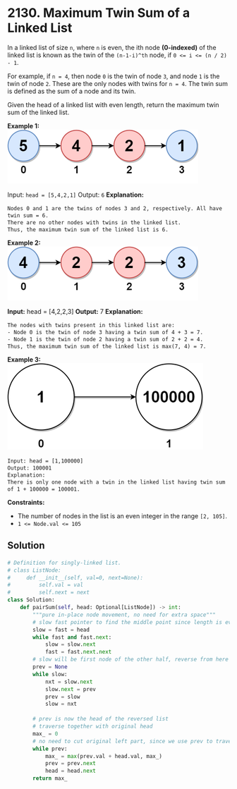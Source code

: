 # 2130. Maximum Twin Sum of a Linked List


In a linked list of size `n`, where `n` is even, the ith node **(0-indexed)** of the linked list is known as the twin of the `(n-1-i)^th` node, if `0 <= i <= (n / 2) - 1`.

For example, if `n = 4`, then node `0` is the twin of node `3`, and node `1` is the twin of node `2`. These are the only nodes with twins for `n = 4`.
The twin sum is defined as the sum of a node and its twin.

Given the head of a linked list with even length, return the maximum twin sum of the linked list.


**Example 1:**
![img_26.png](../Images/img_26.png)

Input: `head = [5,4,2,1]`
Output: `6`
**Explanation:**
```
Nodes 0 and 1 are the twins of nodes 3 and 2, respectively. All have twin sum = 6.
There are no other nodes with twins in the linked list.
Thus, the maximum twin sum of the linked list is 6.
```

**Example 2:**
![img_27.png](../Images/img_27.png)

**Input:** head = [4,2,2,3]
**Output:** 7
**Explanation:**
```
The nodes with twins present in this linked list are:
- Node 0 is the twin of node 3 having a twin sum of 4 + 3 = 7.
- Node 1 is the twin of node 2 having a twin sum of 2 + 2 = 4.
Thus, the maximum twin sum of the linked list is max(7, 4) = 7.
```

**Example 3:**
![img_28.png](../Images/img_28.png)


```
Input: head = [1,100000]
Output: 100001
Explanation:
There is only one node with a twin in the linked list having twin sum of 1 + 100000 = 100001.
```

**Constraints:**

* The number of nodes in the list is an even integer in the range `[2, 105]`.
* `1 <= Node.val <= 105`


## Solution
```python
# Definition for singly-linked list.
# class ListNode:
#     def __init__(self, val=0, next=None):
#         self.val = val
#         self.next = next
class Solution:
    def pairSum(self, head: Optional[ListNode]) -> int:
        """pure in-place node movement, no need for extra space"""
        # slow fast pointer to find the middle point since length is even
        slow = fast = head
        while fast and fast.next:
            slow = slow.next
            fast = fast.next.next
        # slow will be first node of the other half, reverse from here
        prev = None
        while slow:
            nxt = slow.next
            slow.next = prev
            prev = slow
            slow = nxt
 
        # prev is now the head of the reversed list 
        # traverse together with original head
        max_ = 0
        # no need to cut original left part, since we use prev to traverse
        while prev:
            max_ = max(prev.val + head.val, max_)
            prev = prev.next
            head = head.next
        return max_
```
